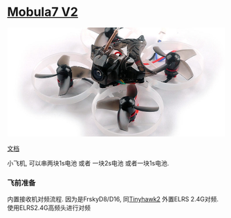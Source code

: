 # [Mobula7 V2](https://www.happymodel.cn/index.php/2018/10/12/happymodel-75mm-2s-brushless-whoop/)

![M7V2](./assets/M7V2-1001-1000x500.jpg)

[文档](./assets/Mobula7-Frsky-Manual-F4-version.pdf)

小飞机, 可以串两块1s电池 或者 一块2s电池 或者一块1s电池.

### 飞前准备
内置接收机对频流程. 因为是FrskyD8/D16, 同[Tinyhawk2](./Tinyhawk2.md)
外置ELRS 2.4G对频. 使用ELRS2.4G高频头进行对频